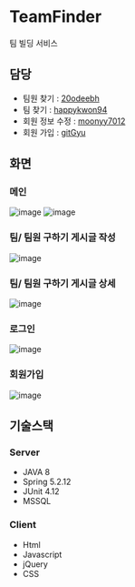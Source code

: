 # TeamFinder
팀 빌딩 서비스

## 담당
 * 팀원 찾기 : [20odeebh](https://github.com/20odeebh)
 * 팀 찾기 : [happykwon94](https://github.com/happykwon94)
 * 회원 정보 수정 : [moonyy7012](https://github.com/moonyy7012)
 * 회원 가입 : [gitGyu](https://github.com/hangyujung)

## 화면
### 메인
![image](https://user-images.githubusercontent.com/31841180/114142578-12fcfa80-994e-11eb-9e41-a65dc379df6a.png)
![image](https://user-images.githubusercontent.com/31841180/114166268-7c8a0280-9968-11eb-95d8-a313cdee3c1f.png)

### 팀/ 팀원 구하기 게시글 작성
![image](https://user-images.githubusercontent.com/31841180/114166967-544ed380-9969-11eb-8353-02eed8a6a5ad.png)


### 팀/ 팀원 구하기 게시글 상세
![image](https://user-images.githubusercontent.com/31841180/114166455-b5c27280-9968-11eb-94a7-77a10fb5b0df.png)


### 로그인
![image](https://user-images.githubusercontent.com/31841180/114167204-9f68e680-9969-11eb-9a2d-4d06d2fb41cb.png)



### 회원가입
![image](https://user-images.githubusercontent.com/31841180/114168093-c07e0700-996a-11eb-8f9b-a2b5f94f173a.png)



## 기술스택

### Server

- JAVA 8
- Spring 5.2.12
- JUnit 4.12
- MSSQL

### Client

- Html
- Javascript
- jQuery
- CSS

